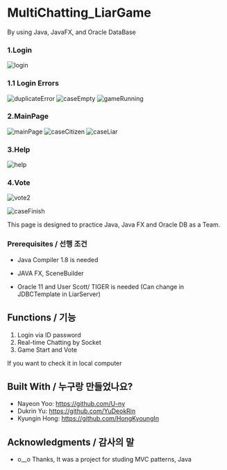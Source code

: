 # MultiChatting_LiarGame
By using Java, JavaFX, and Oracle DataBase


### 1.Login
![login](https://img1.daumcdn.net/thumb/R1280x0/?scode=mtistory2&fname=https%3A%2F%2Fblog.kakaocdn.net%2Fdn%2FbswIqw%2FbtrctubWmNG%2F0mOBPbrsMuNn4i90fvJd00%2Fimg.png)
### 1.1 Login Errors
![duplicateError](https://img1.daumcdn.net/thumb/R1280x0/?scode=mtistory2&fname=https%3A%2F%2Fblog.kakaocdn.net%2Fdn%2FcL9fqH%2FbtreMvEWq3R%2FkBDBCEzXgWtdz2kAkiwmN1%2Fimg.png)
![caseEmpty](https://img1.daumcdn.net/thumb/R1280x0/?scode=mtistory2&fname=https%3A%2F%2Fblog.kakaocdn.net%2Fdn%2FdyukPs%2FbtreKlXG9is%2FJQusKzlNK5XRE7x5jo14pk%2Fimg.png)
![gameRunning](https://img1.daumcdn.net/thumb/R1280x0/?scode=mtistory2&fname=https%3A%2F%2Fblog.kakaocdn.net%2Fdn%2FOy48g%2FbtreHTA5l14%2Fsp5t6ED0mwIQvkQ09ZiqAk%2Fimg.png)
### 2.MainPage
![mainPage](https://img1.daumcdn.net/thumb/R1280x0/?scode=mtistory2&fname=https%3A%2F%2Fblog.kakaocdn.net%2Fdn%2FcvFGwO%2Fbtrcs7HIj6i%2F7KJD2vbELWBeTGjxL08dn1%2Fimg.png)
![caseCitizen](https://img1.daumcdn.net/thumb/R1280x0/?scode=mtistory2&fname=https%3A%2F%2Fblog.kakaocdn.net%2Fdn%2FpbYfw%2FbtreLgByFUj%2FuKDJGPhaIVBm5oFjmvbU5k%2Fimg.png)
![caseLiar](https://img1.daumcdn.net/thumb/R1280x0/?scode=mtistory2&fname=https%3A%2F%2Fblog.kakaocdn.net%2Fdn%2FGmAd0%2FbtreLKPXUqW%2F2OVJBnxlgZJHskth8iKCAK%2Fimg.png)
### 3.Help 
![help](https://img1.daumcdn.net/thumb/R1280x0/?scode=mtistory2&fname=https%3A%2F%2Fblog.kakaocdn.net%2Fdn%2FbfKG7d%2FbtrcA2xZQnv%2Fhvbk5DLlRuyeCKG6Yr8Qhk%2Fimg.png)
### 4.Vote
![vote2](https://img1.daumcdn.net/thumb/R1280x0/?scode=mtistory2&fname=https%3A%2F%2Fblog.kakaocdn.net%2Fdn%2FSygLL%2FbtreKvZ1zGE%2FUbuaIKWSnPZFxWURhK43K0%2Fimg.png)

![caseFinish](https://img1.daumcdn.net/thumb/R1280x0/?scode=mtistory2&fname=https%3A%2F%2Fblog.kakaocdn.net%2Fdn%2Fn4Fw8%2FbtreK7duhmx%2FLNRO63WPy4m5qNLu1HYpRK%2Fimg.png)

This page is designed to practice Java, Java FX and Oracle DB as a Team.



### Prerequisites / 선행 조건

- Java Compiler 1.8 is needed

- JAVA FX, SceneBuilder

- Oracle 11 and User Scott/ TIGER is needed (Can change in JDBCTemplate in LiarServer)

## Functions / 기능

1. Login via ID password
2. Real-time Chatting by Socket
3. Game Start and Vote

If you want to check it in local computer 

## Built With / 누구랑 만들었나요?

- Nayeon Yoo: https://github.com/U-ny
- Dukrin Yu: https://github.com/YuDeokRin
- Kyungin Hong: https://github.com/HongKyoungIn


## Acknowledgments / 감사의 말

* o__o Thanks, It was a project for studing MVC patterns, Java 
